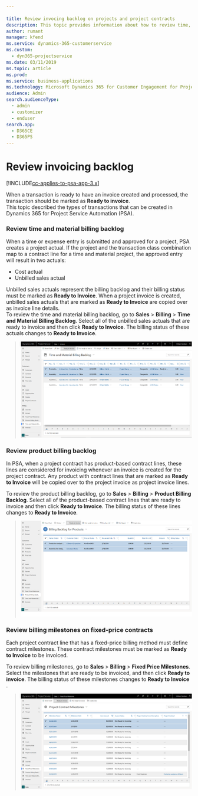 ```yaml
---

title: Review invocing backlog on projects and project contracts
description: This topic provides information about how to review time, expenses, and product backlog, and mark them as ready for invoicing in Dynamics 365 for Project Service Auotmation (PSA).
author: rumant
manager: kfend
ms.service: dynamics-365-customerservice
ms.custom:
  - dyn365-projectservice
ms.date: 03/11/2019
ms.topic: article
ms.prod: 
ms.service: business-applications
ms.technology: Microsoft Dynamics 365 for Customer Engagement for Project Service 2.x and Microsoft Dynamics 365 for Customer Engagement for Project Service 3.x
audience: Admin
search.audienceType: 
  - admin
  - customizer
  - enduser
search.app: 
  - D365CE
  - D365PS
---
```

# Review invoicing backlog

[!INCLUDE[cc-applies-to-psa-app-3.x](../includes/cc-applies-to-psa-app-3x.md)]

When a transaction is ready to have an invoice created and processed, the transaction should be marked as **Ready to invoice**.  
This topic described the types of transactions that can be created in Dynamics 365 for Project Service Automation (PSA).  

### Review time and material billing backlog
When a time or expense entry is submitted and approved for a project, PSA creates a project actual. If the project and the transaction class combination map to a contract line for a time and material project, the approved entry will result in two actuals:

- Cost actual 
- Unbilled sales actual

Unbilled sales actuals represent the billing backlog and their billing status must be marked as **Ready to Invoice**. When a project invoice is created, unbilled sales actuals that are marked as **Ready to Invoice** are copied over as invoice line details.  
To review the time and material billing backlog, go to **Sales** \> **Billing** \> **Time and Material Billing Backlog**. Select all of the unbilled sales actuals that are ready to invoice and then click **Ready to Invoice**. The billing status of these actuals changes to **Ready to Invoice**.
> ![Review time and material billing backlog](media/TMBacklog.png)

### Review product billing backlog
In PSA, when a project contract has product-based contract lines, these lines are considered for invoicing whenever an invoice is created for the project contract. Any product with contract lines that are marked as **Ready to Invoice** will be copied over to the project invoice as project invoice lines.

To review the product billing backlog, go to **Sales** \> **Billing** \> **Product Billing Backlog**. Select all of the product-based  contract lines that are ready to invoice and then click **Ready to Invoice**. The billing status of these lines changes to **Ready to Invoice**.

> ![Review product billing backlog](media/ProductBacklog.png)

### Review billing milestones on fixed-price contracts 
Each project contract line that has a fixed-price billing method must define contract milestones. These contract milestones must be marked as **Ready to Invoice** to be invoiced. 

To review billing milestones, go to **Sales** \> **Billing** \> **Fixed Price Milestones**. Select the milestones that are ready to be invoiced, and then click **Ready to invoice**. The billing status of these milestones changes to **Ready to Invoice**
.
> ![Review Fixed Price Milestones](media/FPBacklog.png)




